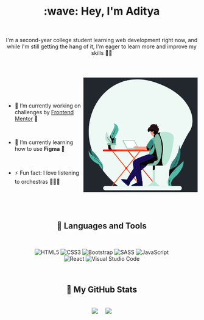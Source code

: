 <h1 align="center"> :wave: Hey, I'm Aditya </h1>
<br>

<p align="center">I'm a second-year college student learning web development right now, and while I'm still getting the hang of it, I'm eager to learn more and improve my skills 🚀🚀
</p>

#

<br>


<img align=right src="/assets/developer.gif" alt="GIF" width="300px" height="300px">

<br>
<br>
<br>


- 🔭 I’m currently working on challenges by [Frontend Mentor](https://www.frontendmentor.io) 🎯

<br>

- 🌱 I’m currently learning how to use **Figma** 🔮

<br>

- ⚡ Fun fact: I love listening to orchestras :violin::musical_note::musical_score:


<br>



<!------------------------------------------------------------------------------------------------------------------------>

<br>
<br>

<h2 align="center"> 🧰 Languages and Tools </h2>

<br>

<div align="center">

![HTML5](https://img.shields.io/badge/html5-%23E34F26.svg?style=for-the-badge&logo=html5&logoColor=white)
![CSS3](https://img.shields.io/badge/css3-%231572B6.svg?style=for-the-badge&logo=css3&logoColor=white)
![Bootstrap](https://img.shields.io/badge/bootstrap-%23563D7C.svg?style=for-the-badge&logo=bootstrap&logoColor=white)
![SASS](https://img.shields.io/badge/SASS-hotpink.svg?style=for-the-badge&logo=SASS&logoColor=white)
![JavaScript](https://img.shields.io/badge/javascript-%23323330.svg?style=for-the-badge&logo=javascript&logoColor=%23F7DF1E)
<br>
![React](https://img.shields.io/badge/react-%2320232a.svg?style=for-the-badge&logo=react&logoColor=%2361DAFB)
![Visual Studio Code](https://img.shields.io/badge/Visual%20Studio%20Code-0078d7.svg?style=for-the-badge&logo=visual-studio-code&logoColor=white)

</div>

<br>

<!------------------------------------------------------------------------------------------------------------------------------>

<h2 align="center">👾 My GitHub Stats</h2>

<br>

<div align="center">

<img class="img" src="https://github-readme-stats-git-masterrstaa-rickstaa.vercel.app/api?username=adityaphasu&show_icons=true&theme=dracula" />
&nbsp;
&nbsp;
<img class="img" src="https://github-readme-streak-stats.herokuapp.com?user=adityaphasu&theme=dracula" />
  
</div>
